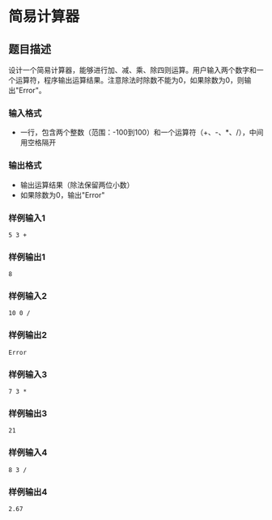 # 简易计算器

## 题目描述

设计一个简易计算器，能够进行加、减、乘、除四则运算。用户输入两个数字和一个运算符，程序输出运算结果。注意除法时除数不能为0，如果除数为0，则输出"Error"。

### 输入格式
- 一行，包含两个整数（范围：-100到100）和一个运算符（+、-、*、/），中间用空格隔开

### 输出格式
- 输出运算结果（除法保留两位小数）
- 如果除数为0，输出"Error"

### 样例输入1
```
5 3 +
```
### 样例输出1
```
8
```

### 样例输入2
```
10 0 /
```
### 样例输出2
```
Error
```

### 样例输入3
```
7 3 *
```
### 样例输出3
```
21
```

### 样例输入4
```
8 3 /
```
### 样例输出4
```
2.67
```
